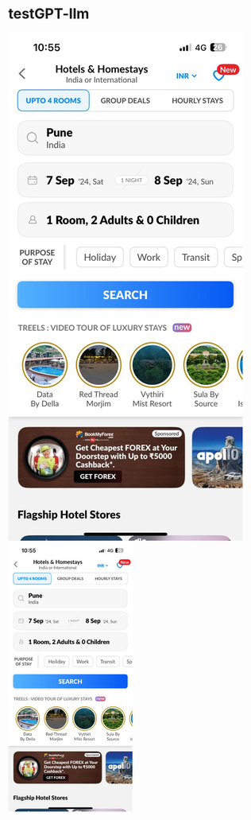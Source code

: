 # testGPT-llm
![image alt](https://github.com/hpk22/testGPT-llm/blob/7d577888edd92a667c1f2416475c526c11cd7a09/screenshots/ss01.jpg)
<img src="https://github.com/hpk22/testGPT-llm/blob/7d577888edd92a667c1f2416475c526c11cd7a09/screenshots/ss01.jpg" alt="Your image title" width="250"/>


